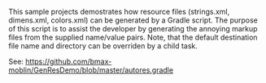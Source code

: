 This sample projects demostrates how resource files (strings.xml, dimens.xml, colors.xml) can be generated by a Gradle script. 
The purpose of this script is to assist the developer by generating the annoying markup files from the supplied name/value pairs. 
Note, that the default destination file name and directory can be overriden by a child task.

See: https://github.com/bmax-moblin/GenResDemo/blob/master/autores.gradle
